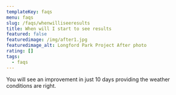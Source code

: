 ```yaml
---
templateKey: faqs
menu: faqs
slug: /faqs/whenwilliseeresults
title: When will I start to see results
featured: false
featuredimage: /img/after1.jpg
featuredimage_alt: Longford Park Project After photo
rating: []
tags:
  - faqs
---
```


You will see an improvement in just 10 days providing the weather conditions are right.